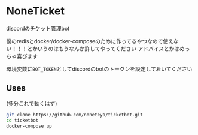 # NoneTicket
discordのチケット管理bot

僕のredisとdocker/docker-composeのために作ってるやつなので使えない！！！とかいうのはもうなんか許してやってください
アドバイスとかはめっちゃ喜びます

環境変数に`BOT_TOKEN`としてdiscordのbotのトークンを設定しておいてください

## Uses

(多分これで動くはず)

```bash
git clone https://github.com/noneteya/ticketbot.git
cd ticketbot
docker-compose up
```
